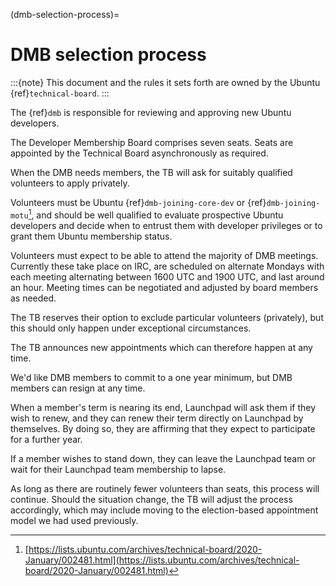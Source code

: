 (dmb-selection-process)=
# DMB selection process

:::{note}
This document and the rules it sets forth are owned by the Ubuntu {ref}`technical-board`.
:::

The {ref}`dmb` is responsible for reviewing and
approving new Ubuntu developers.

The Developer Membership Board comprises seven seats. Seats are
appointed by the Technical Board asynchronously as required.

When the DMB needs members, the TB will ask for suitably qualified
volunteers to apply privately.

Volunteers must be Ubuntu {ref}`dmb-joining-core-dev` or {ref}`dmb-joining-motu`[^1], and should be well
qualified to evaluate prospective Ubuntu developers and decide when to
entrust them with developer privileges or to grant them Ubuntu
membership status.

Volunteers must expect to be able to attend the majority of DMB
meetings. Currently these take place on IRC, are scheduled on alternate
Mondays with each meeting alternating between 1600 UTC and 1900 UTC, and
last around an hour. Meeting times can be negotiated and adjusted by
board members as needed.

The TB reserves their option to exclude particular volunteers
(privately), but this should only happen under exceptional
circumstances.

The TB announces new appointments which can therefore happen at any
time.

We'd like DMB members to commit to a one year minimum, but DMB members
can resign at any time.

When a member's term is nearing its end, Launchpad will ask them if they
wish to renew, and they can renew their term directly on Launchpad by
themselves. By doing so, they are affirming that they expect to
participate for a further year.

If a member wishes to stand down, they can leave the Launchpad team or
wait for their Launchpad team membership to lapse.

As long as there are routinely fewer volunteers than seats, this process
will continue. Should the situation change, the TB will adjust the
process accordingly, which may include moving to the election-based
appointment model we had used previously.

[^1]: [https://lists.ubuntu.com/archives/technical-board/2020-January/002481.html](https://lists.ubuntu.com/archives/technical-board/2020-January/002481.html)

